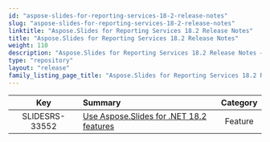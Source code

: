 ```yaml
---
id: "aspose-slides-for-reporting-services-18-2-release-notes"
slug: "aspose-slides-for-reporting-services-18-2-release-notes"
linktitle: "Aspose.Slides for Reporting Services 18.2 Release Notes"
title: "Aspose.Slides for Reporting Services 18.2 Release Notes"
weight: 110
description: "Aspose.Slides for Reporting Services 18.2 Release Notes – the latest updates and fixes."
type: "repository"
layout: "release"
family_listing_page_title: "Aspose.Slides for Reporting Services 18.2 Release Notes"
---
```


|**Key** |**Summary** |**Category** |
| :-: | :- | :-: |
|SLIDESRS-33552|[Use Aspose.Slides for .NET 18.2 features](/slides/net/release-notes/2018/aspose-slides-for-net-18-2-release-notes/)|Feature|

